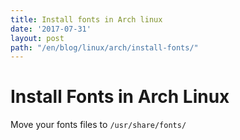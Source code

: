```yaml
---
title: Install fonts in Arch linux
date: '2017-07-31'
layout: post
path: "/en/blog/linux/arch/install-fonts/"
---
```


# Install Fonts in Arch Linux
Move your fonts files to `/usr/share/fonts/`
